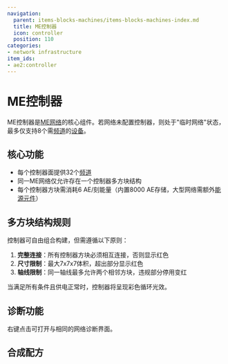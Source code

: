 ```yaml
---
navigation:
  parent: items-blocks-machines/items-blocks-machines-index.md
  title: ME控制器
  icon: controller
  position: 110
categories:
- network infrastructure
item_ids:
- ae2:controller
---
```


# ME控制器

<BlockImage id="controller" p:state="online" scale="8" />

ME控制器是[ME网络](../ae2-mechanics/me-network-connections.md)的核心组件。若网络未配置控制器，则处于"临时网络"状态，最多仅支持8个需[频道](../ae2-mechanics/channels.md)的[设备](../ae2-mechanics/devices.md)。

## 核心功能

* 每个控制器面提供32个[频道](../ae2-mechanics/channels.md)
* 同一ME网络仅允许存在一个控制器多方块结构
* 每个控制器方块需消耗6 AE/刻能量（内置8000 AE存储，大型网络需额外[能源元件](../ae2-mechanics/energy.md)）

## 多方块结构规则

控制器可自由组合构建，但需遵循以下原则：

<GameScene zoom="2" background="transparent">
  <ImportStructure src="../assets/assemblies/controllers.snbt" />
  <IsometricCamera yaw="195" pitch="30" />
</GameScene>

1. **完整连接**：所有控制器方块必须相互连接，否则显示红色
2. **尺寸限制**：最大7x7x7体积，超出部分显示红色
3. **轴线限制**：同一轴线最多允许两个相邻方块，违规部分停用变红

<GameScene zoom="2" background="transparent">
  <ImportStructure src="../assets/assemblies/controller_rules.snbt" />
  <IsometricCamera yaw="195" pitch="30" />
</GameScene>

当满足所有条件且供电正常时，控制器将呈现彩色循环光效。

## 诊断功能

右键点击可打开与<ItemLink id="network_tool" />相同的网络诊断界面。

## 合成配方

<RecipeFor id="controller" />